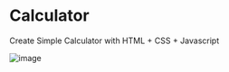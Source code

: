 # Calculator
Create Simple Calculator with HTML + CSS + Javascript

![image](https://user-images.githubusercontent.com/18004819/57024016-bff87400-6c5d-11e9-995d-fafbf8a16c9a.png)
